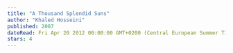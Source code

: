 ```yaml
---
title: "A Thousand Splendid Suns"
author: "Khaled Hosseini"
published: 2007
dateRead: Fri Apr 20 2012 00:00:00 GMT+0200 (Central European Summer Time)
stars: 4
---
```


